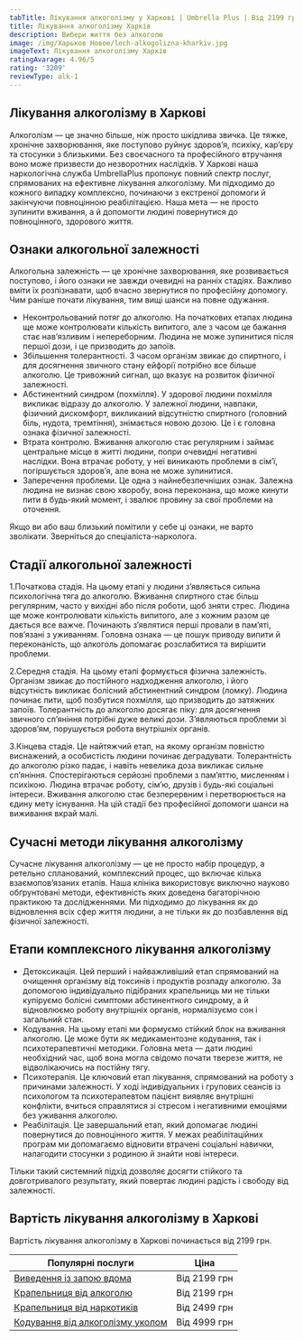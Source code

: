 ```yaml
---
tabTitle: Лікування алкоголізму у Харкові | Umbrella Plus | Від 2199 грн
title: Лікування алкоголізму Харків
description: Вибери життя без алкоголю
image: /img/Харьков Новое/lech-alkogolizna-kharkiv.jpg
imageText: Лікування алкоголізму Харків
ratingAvarage: 4.96/5
rating: '3209'
reviewType: alk-1
---
```


## Лікування алкоголізму в Харкові

Алкоголізм — це значно більше, ніж просто шкідлива звичка. Це тяжке, хронічне захворювання, яке поступово руйнує здоров’я, психіку, кар’єру та стосунки з близькими. Без своєчасного та професійного втручання воно може призвести до незворотних наслідків. У Харкові наша наркологічна служба UmbrellaPlus пропонує повний спектр послуг, спрямованих на ефективне лікування алкоголізму. Ми підходимо до кожного випадку комплексно, починаючи з екстреної допомоги й закінчуючи повноцінною реабілітацією. Наша мета — не просто зупинити вживання, а й допомогти людині повернутися до повноцінного, здорового життя.

## Ознаки алкогольної залежності

Алкогольна залежність — це хронічне захворювання, яке розвивається поступово, і його ознаки не завжди очевидні на ранніх стадіях. Важливо вміти їх розпізнавати, щоб вчасно звернутися по професійну допомогу. Чим раніше почати лікування, тим вищі шанси на повне одужання.

* Неконтрольований потяг до алкоголю. На початкових етапах людина ще може контролювати кількість випитого, але з часом це бажання стає нав’язливим і непереборним. Людина не може зупинитися після першої дози, і це призводить до запоїв. 
* Збільшення толерантності. З часом організм звикає до спиртного, і для досягнення звичного стану ейфорії потрібно все більше алкоголю. Це тривожний сигнал, що вказує на розвиток фізичної залежності. 
* Абстинентний синдром (похмілля). У здорової людини похмілля викликає відразу до алкоголю. У залежної людини, навпаки, фізичний дискомфорт, викликаний відсутністю спиртного (головний біль, нудота, тремтіння), знімається новою дозою. Це і є головна ознака фізичної залежності. 
* Втрата контролю. Вживання алкоголю стає регулярним і займає центральне місце в житті людини, попри очевидні негативні наслідки. Вона втрачає роботу, у неї виникають проблеми в сім’ї, погіршується здоров’я, але вона не може зупинитися. 
* Заперечення проблеми. Це одна з найнебезпечніших ознак. Залежна людина не визнає свою хворобу, вона переконана, що може кинути пити в будь-який момент, і звалює провину за свої проблеми на оточення. 

Якщо ви або ваш близький помітили у себе ці ознаки, не варто зволікати. Зверніться до спеціаліста-нарколога.

## Стадії алкогольної залежності

1.Початкова стадія. На цьому етапі у людини з’являється сильна психологічна тяга до алкоголю. Вживання спиртного стає більш регулярним, часто у вихідні або після роботи, щоб зняти стрес. Людина ще може контролювати кількість випитого, але з кожним разом це дається все важче. Починають з’являтися перші провали в пам’яті, пов’язані з уживанням. Головна ознака — це пошук приводу випити й переконаність, що алкоголь допомагає розслабитися та вирішити проблеми. 

2.Середня стадія. На цьому етапі формується фізична залежність. Організм звикає до постійного надходження алкоголю, і його відсутність викликає болісний абстинентний синдром (ломку). Людина починає пити, щоб позбутися похмілля, що призводить до затяжних запоїв. Толерантність до алкоголю досягає піку: для досягнення звичного сп’яніння потрібні дуже великі дози. З’являються проблеми зі здоров’ям, порушується робота внутрішніх органів. 

3.Кінцева стадія. Це найтяжчий етап, на якому організм повністю виснажений, а особистість людини починає деградувати. Толерантність до алкоголю різко падає, і навіть невелика доза викликає сильне сп’яніння. Спостерігаються серйозні проблеми з пам’яттю, мисленням і психікою. Людина втрачає роботу, сім’ю, друзів і будь-які соціальні інтереси. Вживання алкоголю стає безперервним і перетворюється на єдину мету існування. На цій стадії без професійної допомоги шанси на виживання вкрай малі. 

## Сучасні методи лікування алкоголізму

Сучасне лікування алкоголізму — це не просто набір процедур, а ретельно спланований, комплексний процес, що включає кілька взаємопов’язаних етапів. Наша клініка використовує виключно науково обґрунтовані методи, ефективність яких доведена багаторічною практикою та дослідженнями. Ми підходимо до лікування як до відновлення всіх сфер життя людини, а не тільки як до позбавлення від фізичної залежності.

## Етапи комплексного лікування алкоголізму

* Детоксикація. Цей перший і найважливіший етап спрямований на очищення організму від токсинів і продуктів розпаду алкоголю. За допомогою індивідуально підібраних крапельниць ми не тільки купіруємо болісні симптоми абстинентного синдрому, а й відновлюємо роботу внутрішніх органів, нормалізуємо сон і загальний стан. 
* Кодування. На цьому етапі ми формуємо стійкий блок на вживання алкоголю. Це може бути як медикаментозне кодування, так і психотерапевтичні методики. Головна мета — дати людині необхідний час, щоб вона могла свідомо почати тверезе життя, не відволікаючись на постійну тягу. 
* Психотерапія. Це ключовий етап лікування, спрямований на роботу з причинами залежності. У ході індивідуальних і групових сеансів із психологом та психотерапевтом пацієнт виявляє внутрішні конфлікти, вчиться справлятися зі стресом і негативними емоціями без уживання алкоголю. 
* Реабілітація. Це завершальний етап, який допомагає людині повернутися до повноцінного життя. У межах реабілітаційних програм ми допомагаємо відновити втрачені соціальні навички, налагодити стосунки з родиною й знайти нові інтереси. 

Тільки такий системний підхід дозволяє досягти стійкого та довготривалого результату, який повертає людині радість і свободу від залежності.

## Вартість лікування алкоголізму в Харкові

Вартість лікування алкоголізму в Харкові починається від 2199 грн.

| Популярні послуги                                                                                              | Ціна         |
| -------------------------------------------------------------------------------------------------------------- | ------------ |
| [Виведення із запою вдома](https://umbrella-plus.com.ua/uk/kharkiv/vivod-iz-zapoia-na-domy-kharkiv-ua/)        | Від 2199 грн |
| [Крапельниця від алкоголю](https://umbrella-plus.com.ua/uk/kharkiv/kapelnica_ot_alkogola_na_domy_kharkiv_ua/)  | Від 2199 грн |
| [Крапельниця від наркотиків](https://umbrella-plus.com.ua/uk/kharkiv/kap-ot-nark-ua/)                          | Від 2499 грн |
| [Кодування від алкоголізму уколом](https://umbrella-plus.com.ua/uk/kharkiv/kodirovka-ot-alkogolia-kharkiv-ua/) | Від 4999 грн |
